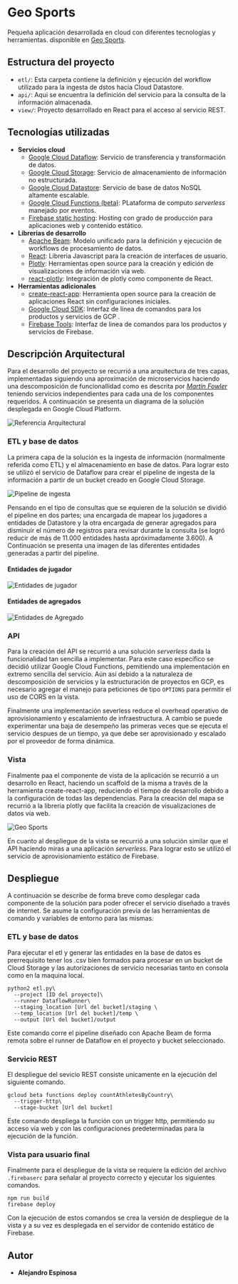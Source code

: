 # Geo Sports

Pequeña aplicación desarrollada en cloud con diferentes tecnologías y
herramientas. disponible en [Geo Sports](https://geo-sports.firebaseapp.com/).

## Estructura del proyecto

- `etl/`: Esta carpeta contiene la definición y ejecución del workflow
    utilizado para la ingesta de dstos hacia Cloud Datastore.
- `api/`: Aqui se encuentra la definición del servicio para la consulta de la
    información almacenada.
- `view/`: Proyecto desarrollado en React para el acceso al servicio REST.

## Tecnologías utilizadas

- **Servicios cloud**
  - [Google Cloud Dataflow](https://cloud.google.com/dataflow/):
      Servicio de transferencia y transformación de datos.
  - [Google Cloud Storage](https://cloud.google.com/storage/):
      Servicio de almacenamiento de información no estructurada.
  - [Google Cloud Datastore](https://cloud.google.com/datastore/):
      Servicio de base de datos NoSQL altamente escalable.
  - [Google Cloud Functions (beta)](https://cloud.google.com/functions/):
      PLataforma de computo _serverless_ manejado por eventos.
  - [Firebase static hosting](https://firebase.google.com/products/hosting/):
      Hosting con grado de producción para aplicaciones web y contenido estático.
- **Librerias de desarrollo**
  - [Apache Beam](https://beam.apache.org/):
      Modelo unificado para la definición y ejecución de workflows de procesamiento
      de datos.
  - [React](https://reactjs.org/):
      Libreria Javascript para la creación de interfaces de usuario.
  - [Plotly](https://plot.ly/):
      Herramientas open source para la creación y edición de visualizaciones de
      información vía web.
  - [react-plotly](https://github.com/plotly/react-plotly.js/):
      Integración de plotly como componente de React.
- **Herramientas adicionales**
  - [create-react-app](https://github.com/facebook/create-react-app):
      Herramienta open source para la creación de aplicaciones React sin
      configuraciones iniciales.
  - [Google Cloud SDK](https://cloud.google.com/sdk/**):
      Interfaz de linea de comandos para los productos y servicios de GCP .
  - [Firebase Tools](https://github.com/firebase/firebase-tools):
      Interfaz de linea de comandos para los productos y servicios de Firebase.

## Descripción Arquitectural

Para el desarrollo del proyecto se recurrió a una arquitectura de tres capas,
implementadas siguiendo una aproximación de microservicios haciendo una
descomposición de funcionallidad como es descrita por
[_Martin Fowler_](https://martinfowler.com/articles/microservices.html) teniendo
servicios independientes para cada una de los componentes requeridos. A
continuación se presenta un diagrama de la solución desplegada en Google Cloud
Platform.

![Referencia Arquitectural](https://raw.githubusercontent.com/HalbardHobby/Geo-sports/master/images/Referencia%20Arquitectural.png)

### ETL y base de datos
La primera capa de la solución es la ingesta de información (normalmente
referida como ETL) y el almacenamiento en base de datos. Para lograr esto se
utilizó el servicio de Dataflow para crear el pipeline de ingesta de la
información a partir de un bucket creado en Google Cloud Storage.

![Pipeline de ingesta](https://raw.githubusercontent.com/HalbardHobby/Geo-sports/master/images/Dataflow%20Pipeline.PNG)

Pensando en el tipo de consultas que se equieren de la solución se dividió el
pipeline en dos partes; una encargada de mapear los jugadores a entidades de
Datastore y la otra encargada de generar agregados para disminuir el número de
registros para revisar durante la consulta (se logró reducir de más de 11.000
entidades hasta apróximadamente 3.600). A Continuación se presenta una imagen de
las diferentes entidades generadas a partir del pipeline.

#### Entidades de jugador
![Entidades de jugador](https://raw.githubusercontent.com/HalbardHobby/Geo-sports/master/images/Datastore%20Athlete.PNG)

#### Entidades de agregados
![Entidades de Agregado](https://raw.githubusercontent.com/HalbardHobby/Geo-sports/master/images/Datastore%20Aggregate.PNG)

### API

Para la creación del API se recurrió a una solución _serverless_ dada la
funcionalidad tan sencilla a implementar. Para este caso específico se decidió
utilizar Google Cloud Functions, pemitiendo una implementación en extremo
sencilla del servicio. Aún así debido a la naturaleza de descomposición de
servicios y la estructuración de proyectos en GCP, es necesario agregar el
manejo para peticiones de tipo `OPTIONS` para permitir el uso de CORS en la
vista.

Finalmente una implementación severless reduce el overhead operativo de
aprovisionamiento y escalamiento de infraestructura. A cambio se puede
experimentar una baja de desempeño las primeras veces que se ejecuta el servicio
despues de un tiempo, ya que debe ser aprovisionado y escalado por el proveedor
de forma dinámica.

### Vista
Finalmente paa el componente de vista de la aplicación se recurrió a un
desarrollo en React, haciendo un scaffold de la misma a través de la herramienta
create-react-app, reduciendo el tiempo de desarrollo debido a la configuración
de todas las dependencias. Para la creación del mapa se recurrió a la libreria
plotly que facilita la creación de visualizaciones de datos vía web.

![Geo Sports](https://raw.githubusercontent.com/HalbardHobby/Geo-sports/master/images/Geo%20Sports.PNG)

En cuanto al despliegue de la vista se recurrió a una solución similar que el
API haciendo miras a una aplicación _serverless_. Para lograr esto se utilizó el
servicio de aprovisionamiento estático de Firebase.

## Despliegue
A continuación se describe de forma breve como desplegar cada componente de la
solución para poder ofrecer el servicio diseñado a través de internet. Se asume
la configuración previa de las herramientas de comando y variables de entorno
para las mismas.

### ETL y base de datos

Para ejecutar el etl y generar las entidades en la base de datos es
prerrequisito tener los .csv bien formados para procesar en un bucket de Cloud
Storage y las autorizaciones de servicio necesarias tanto en consola como en la
maquina local.

```
python2 etl.py\
  --project [ID del proyecto]\
  --runner DataflowRunner\
  --staging_location [Url del bucket]/staging \
  --temp_location [Url del bucket]/temp \
  --output [Url del bucket]/output
```

Este comando corre el pipeline diseñado con Apache Beam de forma remota sobre el
runner de Dataflow en el proyecto y bucket seleccionado.

### Servicio REST

El despliegue del sevicio REST consiste unicamente en la ejecución del siguiente
comando.

```
gcloud beta functions deploy countAthletesByCountry\
  --trigger-http\
  --stage-bucket [Url del bucket]
```

Este comando despliega la función con un trigger http, permitiendo su acceso vía
web y con las configuraciones predeterminadas para la ejecución de la función.

### Vista para usuario final

Finalmente para el despliegue de la vista se requiere la edición del archivo
`.firebaserc` para señalar al proyecto correcto y ejecutar los siguientes comandos.

```
npm run build
firebase deploy
```

Con la ejecución de estos comandos se crea la versión de despliegue de la vista
y a su vez es desplegada en el servidor de contenido estático de Firebase.

## Autor

- __Alejandro Espinosa__
